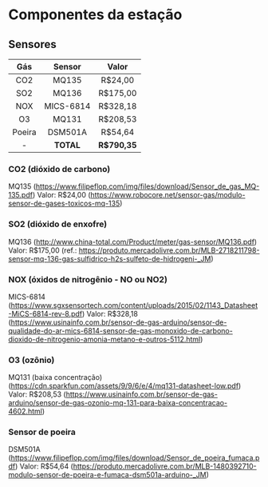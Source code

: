 # Componentes da estação

## Sensores


Gás      | Sensor   | Valor 
:-------:|:--------:|:-------:
CO2      | MQ135    | R$24,00
SO2      | MQ136    | R$175,00 
NOX      | MICS-6814| R$328,18
O3       | MQ131    | R$208,53
Poeira   | DSM501A  | R$54,64
  -      | **TOTAL**| **R$790,35**

### CO2 (dióxido de carbono)
MQ135 (https://www.filipeflop.com/img/files/download/Sensor_de_gas_MQ-135.pdf)
Valor: R$24,00 (https://www.robocore.net/sensor-gas/modulo-sensor-de-gases-toxicos-mq-135)

### SO2 (dióxido de enxofre)
MQ136 (http://www.china-total.com/Product/meter/gas-sensor/MQ136.pdf)
Valor: R$175,00 (ref.: https://produto.mercadolivre.com.br/MLB-2718211798-sensor-mq-136-gas-sulfidrico-h2s-sulfeto-de-hidrogeni-_JM)

### NOX (óxidos de nitrogênio - NO ou NO2)
MICS-6814 (https://www.sgxsensortech.com/content/uploads/2015/02/1143_Datasheet-MiCS-6814-rev-8.pdf)
Valor: R$328,18 (https://www.usinainfo.com.br/sensor-de-gas-arduino/sensor-de-qualidade-do-ar-mics-6814-sensor-de-gas-monoxido-de-carbono-dioxido-de-nitrogenio-amonia-metano-e-outros-5112.html)

### O3 (ozônio)
MQ131 (baixa concentração) (https://cdn.sparkfun.com/assets/9/9/6/e/4/mq131-datasheet-low.pdf)
Valor: R$208,53 (https://www.usinainfo.com.br/sensor-de-gas-arduino/sensor-de-gas-ozonio-mq-131-para-baixa-concentracao-4602.html)

### Sensor de poeira
DSM501A (https://www.filipeflop.com/img/files/download/Sensor_de_poeira_fumaca.pdf)
Valor: R$54,64 (https://produto.mercadolivre.com.br/MLB-1480392710-modulo-sensor-de-poeira-e-fumaca-dsm501a-arduino-_JM)

